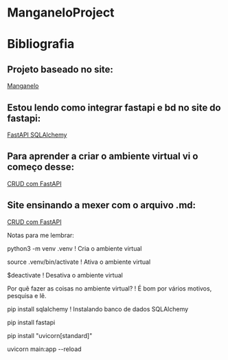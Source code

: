 # ManganeloProject

<div>
  <h1>Bibliografia</h1>

  <h2>Projeto baseado no site:</h2>
  <a href="https://m.manganelo.com/wwww">Manganelo</a>

  <h2>Estou lendo como integrar fastapi e bd no site do fastapi:</h2>
  <a href="https://fastapi.tiangolo.com/tutorial/sql-databases/">FastAPI SQLAlchemy</a>

  <h2> Para aprender a criar o ambiente virtual vi o começo desse:</h2>
  <a href="https://www.treinaweb.com.br/blog/criando-o-primeiro-crud-com-fastapi">CRUD com FastAPI</a>

  <h2> Site ensinando a mexer com o arquivo .md:</h2>
  <a href="https://raullesteves.medium.com/github-como-fazer-um-readme-md-bonit%C3%A3o-c85c8f154f8">CRUD com FastAPI</a>
</div>

Notas para me lembrar:

python3 -m venv .venv  ! Cria o ambiente virtual

source .venv/bin/activate  ! Ativa o ambiente virtual

$deactivate  ! Desativa o ambiente virtual

Por quê fazer as coisas no ambiente virtual?  ! É bom por vários motivos, pesquisa e lê.

pip install sqlalchemy  ! Instalando banco de dados SQLAlchemy

pip install fastapi

pip install "uvicorn[standard]"

uvicorn main:app --reload